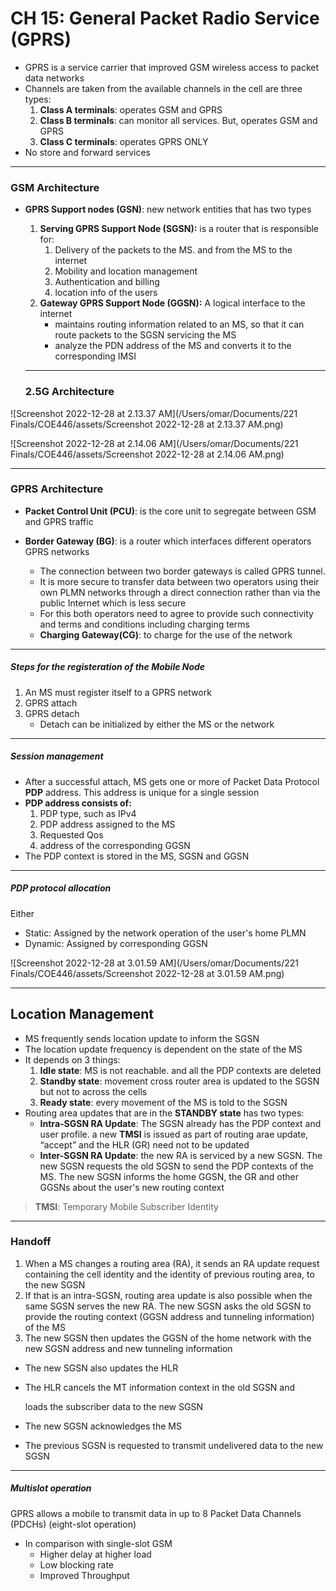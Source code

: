 # CH 15: General Packet Radio Service (GPRS)

- GPRS is a service carrier that improved GSM wireless access to packet data networks
- Channels are taken from the available channels in the cell are three types:
  1. **Class A terminals**: operates GSM and GPRS
  2. **Class B terminals**: can monitor all services. But, operates GSM and GPRS
  3. **Class C terminals**: operates GPRS ONLY
- No store and forward services

------

### GSM Architecture

- **GPRS Support nodes (GSN)**: new network entities that has two types

  1. **Serving GPRS Support Node (SGSN):** is a router that is responsible for:
     1. Delivery of the packets to the MS. and from the MS to the internet
     2. Mobility and location management
     3. Authentication and billing
     4. location info of the users
  2. **Gateway GPRS Support Node (GGSN):** A logical interface to the internet
     - maintains routing information related to an MS, so that it can route packets to the SGSN servicing the MS
     - analyze the PDN address of the MS and converts it to the corresponding IMSI

  ------

  ### 2.5G Architecture 

![Screenshot 2022-12-28 at 2.13.37 AM](/Users/omar/Documents/221 Finals/COE446/assets/Screenshot 2022-12-28 at 2.13.37 AM.png)

![Screenshot 2022-12-28 at 2.14.06 AM](/Users/omar/Documents/221 Finals/COE446/assets/Screenshot 2022-12-28 at 2.14.06 AM.png)

------

### GPRS Architecture

- **Packet Control Unit (PCU)**: is the core unit to segregate between GSM and GPRS traffic

- **Border Gateway (BG)**: is a router which interfaces different operators GPRS networks
  - The connection between two border gateways is called GPRS tunnel.
  - It is more secure to transfer data between two operators using their own PLMN networks through a direct connection rather than via the public Internet which is less secure
  - For this both operators need to agree to provide such connectivity and terms and conditions including charging terms
  - **Charging Gateway(CG)**: to charge for the use of the network

------

##### Steps for the registeration of the Mobile Node

1. An MS must register itself to a GPRS network
2. GPRS attach
3. GPRS detach
   - Detach can be initialized by either the MS or the network

------

##### Session management

- After a successful attach, MS gets one or more of Packet Data Protocol **PDP** address. This address is unique for a single session
- **PDP address consists of:**
  1. PDP type, such as IPv4
  2. PDP address assigned to the MS
  3. Requested Qos
  4. address of the corresponding GGSN
- The PDP context is stored in the MS, SGSN and GGSN

------

##### PDP protocol allocation

Either

- Static: Assigned by the network operation of the user's home PLMN
- Dynamic: Assigned by corresponding GGSN

![Screenshot 2022-12-28 at 3.01.59 AM](/Users/omar/Documents/221 Finals/COE446/assets/Screenshot 2022-12-28 at 3.01.59 AM.png)



------



## Location Management 

- MS frequently sends location update to inform the SGSN
- The location update frequency is dependent on the state of the MS
- It depends on 3 things:
  1. **Idle state**: MS is not reachable. and all the PDP contexts are deleted
  2. **Standby state**: movement cross router area is updated to the SGSN but not to across the cells
  3. **Ready state**: every movement of the MS is told to the SGSN
- Routing area updates that are in the **STANDBY state** has two types:
  - **Intra-SGSN RA Update**: The SGSN already has the PDP context and user profile. a new **TMSI** is issued as part of routing arae update, “accept” and the HLR (GR) need not to be updated
  - **Inter-SGSN RA Update**: the new RA is serviced by a new SGSN. The new SGSN requests the old SGSN to send the PDP contexts of the MS. The new SGSN informs the home GGSN, the GR and other GGSNs about the user's new routing context

> **TMSI**: Temporary Mobile Subscriber Identity

------

### Handoff

1. When a MS changes a routing area (RA), it sends an RA update request containing the cell identity and the identity of previous routing area, to the new SGSN
2. If that is an intra-SGSN, routing area update is also possible when the same SGSN serves the new RA. The new SGSN asks the old SGSN to provide the routing context (GGSN address and tunneling information) of the MS
3. The new SGSN then updates the GGSN of the home network with the new SGSN address and new tunneling information

- The new SGSN also updates the HLR

- The HLR cancels the MT information context in the old SGSN and

  loads the subscriber data to the new SGSN

- The new SGSN acknowledges the MS

- The previous SGSN is requested to transmit undelivered data to the new SGSN

------

##### Multislot operation

GPRS allows a mobile to transmit data in up to 8 Packet Data Channels (PDCHs) (eight-slot operation)

- In comparison with single-slot GSM
  - Higher delay at higher load
  - Low blocking rate
  - Improved Throughput
